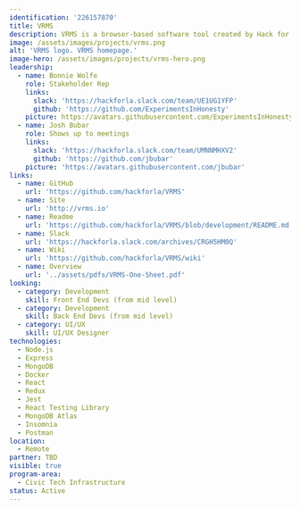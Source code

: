```yaml
---
identification: '226157870'
title: VRMS
description: VRMS is a browser-based software tool created by Hack for LA (HfLA) for volunteer organizations to curate participant journeys and further organizational goals of workforce development and project impact. By collecting and using relevant data, VRMS is able to automate repetitive tasks; match volunteers with projects, relevant training and job opportunities; measure engagement with projects and activities; and surface insights to improve organizational effectiveness and the volunteer experience over time.
image: /assets/images/projects/vrms.png
alt: 'VRMS logo. VRMS homepage.'
image-hero: /assets/images/projects/vrms-hero.png
leadership:
  - name: Bonnie Wolfe
    role: Stakeholder Rep
    links:
      slack: 'https://hackforla.slack.com/team/UE1UG1YFP'
      github: 'https://github.com/ExperimentsInHonesty'
    picture: https://avatars.githubusercontent.com/ExperimentsInHonesty
  - name: Josh Bubar
    role: Shows up to meetings
    links:
      slack: 'https://hackforla.slack.com/team/UMNNMHXV2'
      github: 'https://github.com/jbubar'
    picture: 'https://avatars.githubusercontent.com/jbubar'
links:
  - name: GitHub
    url: 'https://github.com/hackforla/VRMS'
  - name: Site
    url: 'http://vrms.io'
  - name: Readme
    url: 'https://github.com/hackforla/VRMS/blob/development/README.md'
  - name: Slack
    url: 'https://hackforla.slack.com/archives/CRGH5HM0Q'
  - name: Wiki
    url: 'https://github.com/hackforla/VRMS/wiki'
  - name: Overview
    url: '../assets/pdfs/VRMS-One-Sheet.pdf'
looking:
  - category: Development
    skill: Front End Devs (from mid level)
  - category: Development
    skill: Back End Devs (from mid level)
  - category: UI/UX
    skill: UI/UX Designer
technologies:
  - Node.js
  - Express
  - MongoDB
  - Docker
  - React
  - Redux
  - Jest
  - React Testing Library
  - MongoDB Atlas
  - Insomnia
  - Postman
location:
  - Remote
partner: TBD
visible: true
program-area:
  - Civic Tech Infrastructure
status: Active
---
```

